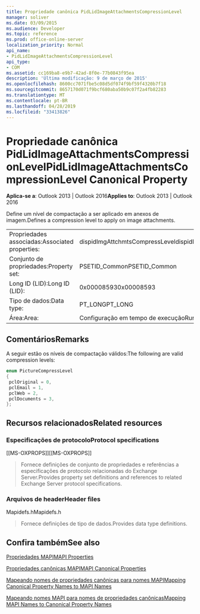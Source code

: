```yaml
---
title: Propriedade canônica PidLidImageAttachmentsCompressionLevel
manager: soliver
ms.date: 03/09/2015
ms.audience: Developer
ms.topic: reference
ms.prod: office-online-server
localization_priority: Normal
api_name:
- PidLidImageAttachmentsCompressionLevel
api_type:
- COM
ms.assetid: cc169ba8-e9b7-42ad-8f0e-77b0843f95ea
description: 'Última modificação: 9 de março de 2015'
ms.openlocfilehash: 8600cc7071fbe5c08d5df074f9bf59f4320b7f18
ms.sourcegitcommit: 8657170d071f9bcf680aba50b9c07f2a4fb82283
ms.translationtype: MT
ms.contentlocale: pt-BR
ms.lasthandoff: 04/28/2019
ms.locfileid: "33413826"
---
```

# <a name="pidlidimageattachmentscompressionlevel-canonical-property"></a><span data-ttu-id="3157c-103">Propriedade canônica PidLidImageAttachmentsCompressionLevel</span><span class="sxs-lookup"><span data-stu-id="3157c-103">PidLidImageAttachmentsCompressionLevel Canonical Property</span></span>

  
  
<span data-ttu-id="3157c-104">**Aplica-se a**: Outlook 2013 | Outlook 2016</span><span class="sxs-lookup"><span data-stu-id="3157c-104">**Applies to**: Outlook 2013 | Outlook 2016</span></span> 
  
<span data-ttu-id="3157c-105">Define um nível de compactação a ser aplicado em anexos de imagem.</span><span class="sxs-lookup"><span data-stu-id="3157c-105">Defines a compression level to apply on image attachments.</span></span>
  
|||
|:-----|:-----|
|<span data-ttu-id="3157c-106">Propriedades associadas:</span><span class="sxs-lookup"><span data-stu-id="3157c-106">Associated properties:</span></span>  <br/> |<span data-ttu-id="3157c-107">dispidImgAttchmtsCompressLevel</span><span class="sxs-lookup"><span data-stu-id="3157c-107">dispidImgAttchmtsCompressLevel</span></span>  <br/> |
|<span data-ttu-id="3157c-108">Conjunto de propriedades:</span><span class="sxs-lookup"><span data-stu-id="3157c-108">Property set:</span></span>  <br/> |<span data-ttu-id="3157c-109">PSETID_Common</span><span class="sxs-lookup"><span data-stu-id="3157c-109">PSETID_Common</span></span>  <br/> |
|<span data-ttu-id="3157c-110">Long ID (LID):</span><span class="sxs-lookup"><span data-stu-id="3157c-110">Long ID (LID):</span></span>  <br/> |<span data-ttu-id="3157c-111">0x00008593</span><span class="sxs-lookup"><span data-stu-id="3157c-111">0x00008593</span></span>  <br/> |
|<span data-ttu-id="3157c-112">Tipo de dados:</span><span class="sxs-lookup"><span data-stu-id="3157c-112">Data type:</span></span>  <br/> |<span data-ttu-id="3157c-113">PT_LONG</span><span class="sxs-lookup"><span data-stu-id="3157c-113">PT_LONG</span></span>  <br/> |
|<span data-ttu-id="3157c-114">Área:</span><span class="sxs-lookup"><span data-stu-id="3157c-114">Area:</span></span>  <br/> |<span data-ttu-id="3157c-115">Configuração em tempo de execução</span><span class="sxs-lookup"><span data-stu-id="3157c-115">Run-time configuration</span></span>  <br/> |
   
## <a name="remarks"></a><span data-ttu-id="3157c-116">Comentários</span><span class="sxs-lookup"><span data-stu-id="3157c-116">Remarks</span></span>

<span data-ttu-id="3157c-117">A seguir estão os níveis de compactação válidos:</span><span class="sxs-lookup"><span data-stu-id="3157c-117">The following are valid compression levels:</span></span>
  
```cpp
enum PictureCompressLevel
{
 pclOriginal = 0,
 pclEmail = 1,
 pclWeb = 2,
 pclDocuments = 3,
};
```

## <a name="related-resources"></a><span data-ttu-id="3157c-118">Recursos relacionados</span><span class="sxs-lookup"><span data-stu-id="3157c-118">Related resources</span></span>

### <a name="protocol-specifications"></a><span data-ttu-id="3157c-119">Especificações de protocolo</span><span class="sxs-lookup"><span data-stu-id="3157c-119">Protocol specifications</span></span>

<span data-ttu-id="3157c-120">[[MS-OXPROPS]]</span><span class="sxs-lookup"><span data-stu-id="3157c-120">[[MS-OXPROPS]]</span></span> 
  
> <span data-ttu-id="3157c-121">Fornece definições de conjunto de propriedades e referências a especificações de protocolo relacionadas do Exchange Server.</span><span class="sxs-lookup"><span data-stu-id="3157c-121">Provides property set definitions and references to related Exchange Server protocol specifications.</span></span>
    
### <a name="header-files"></a><span data-ttu-id="3157c-122">Arquivos de header</span><span class="sxs-lookup"><span data-stu-id="3157c-122">Header files</span></span>

<span data-ttu-id="3157c-123">Mapidefs.h</span><span class="sxs-lookup"><span data-stu-id="3157c-123">Mapidefs.h</span></span>
  
> <span data-ttu-id="3157c-124">Fornece definições de tipo de dados.</span><span class="sxs-lookup"><span data-stu-id="3157c-124">Provides data type definitions.</span></span>
    
## <a name="see-also"></a><span data-ttu-id="3157c-125">Confira também</span><span class="sxs-lookup"><span data-stu-id="3157c-125">See also</span></span>



[<span data-ttu-id="3157c-126">Propriedades MAPI</span><span class="sxs-lookup"><span data-stu-id="3157c-126">MAPI Properties</span></span>](mapi-properties.md)
  
[<span data-ttu-id="3157c-127">Propriedades canônicas MAPI</span><span class="sxs-lookup"><span data-stu-id="3157c-127">MAPI Canonical Properties</span></span>](mapi-canonical-properties.md)
  
[<span data-ttu-id="3157c-128">Mapeando nomes de propriedades canônicas para nomes MAPI</span><span class="sxs-lookup"><span data-stu-id="3157c-128">Mapping Canonical Property Names to MAPI Names</span></span>](mapping-canonical-property-names-to-mapi-names.md)
  
[<span data-ttu-id="3157c-129">Mapeando nomes MAPI para nomes de propriedades canônicas</span><span class="sxs-lookup"><span data-stu-id="3157c-129">Mapping MAPI Names to Canonical Property Names</span></span>](mapping-mapi-names-to-canonical-property-names.md)

